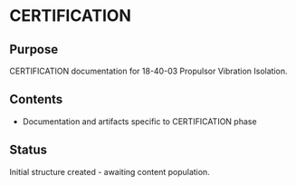 # CERTIFICATION

## Purpose
CERTIFICATION documentation for 18-40-03 Propulsor Vibration Isolation.

## Contents
- Documentation and artifacts specific to CERTIFICATION phase

## Status
Initial structure created - awaiting content population.
